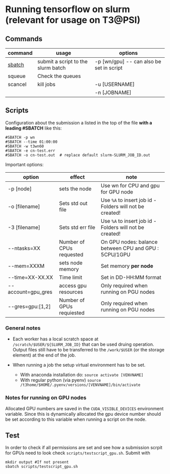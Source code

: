 # Running tensorflow on slurm (relevant for usage on T3@PSI)

## Commands
| command | usage                              | options                                  |
| ------- | ---------------------------------- | ---------------------------------------- |
| [sbatch](https://slurm.schedmd.com/sbatch.html#index)  | submit a script to the slurm batch | -p [wn/gpu] -- can also be set in script |
| squeue  | Check the queues                   |                                          |
| scancel | kill jobs                          | -u [USERNAME]                            |
|         |                                    |  -n [JOBNAME]                            |

## Scripts
Configuration about the submission a listed in the top of the file **with a leading #SBATCH** like this:

```
#SBATCH -p wn
#SBATCH --time 01:00:00
#SBATCH -w t3wn60
#SBATCH -e cn-test.err 
#SBATCH -o cn-test.out  # replace default slurm-SLURM_JOB_ID.out
```

Important options:

| option             | effect                    | note                                                     |
| ------------------ | ------------------------- | -------------------------------------------------------- |
| -p [node]          | sets the node             | Use wn for CPU and gpu for GPU node                      |
| -o [filename]      | Sets std out file         | Use `%A` to insert job id - Folders will not be created! |
| -3 [filename]      | Sets std err file         | Use `%A` to insert job id - Folders will not be created! |
| --ntasks=XX        | Number of CPUs requested  | On GPU nodes: balance between CPU and GPU : 5CPU/1GPU    |
| --mem=XXXM         | sets node memory          | Set memory **per node**                                  |
| --time=XX-XX.XX    | Time limit                | Set in DD-HH:MM format                                   |
| --account=gpu_gres | access gpu resources      | Only required when running on PGU nodes                  |
| --gres=gpu:[1,2]   | Number of GPUs requiested | Only required when running on PGU nodes                  |

### General notes

- Each worker has a local scratch space at `/scratch/$USER/${SLURM_JOB_ID}` that can be used druing operation. Output files still have to be transferred to the `/work/$USER` (or the storage element) at the end of the job.

- When running a job the setup virtual environment has to be set. 
  - With anaconda installation do: `source activate [VENVNAME]`
  - With regular python (via pyenv) `source /t3home/$HOME/.pyenv/versions/[VENVNAME]/bin/activate` 

### Notes for running on GPU nodes
Allocated GPU numbers are saved in the `CUDA_VISIBLE_DEVICES` environment variable. Since this is dynamically allocated the gpu device number should be set according to this variable when running a script on the node.

## Test

In order to check if all permissions are set and see how a submission scrpit for GPUs need to look check `scripts/testscript_gpu.sh`. Submit with 

```
mkdir output #If not present
sbatch scripts/testscript_gpu.sh
```


